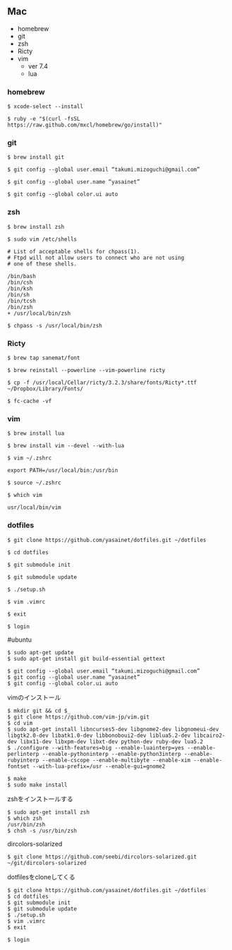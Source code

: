 ## Mac 

* homebrew
* git
* zsh
* Ricty
* vim
  * ver 7.4
  * lua


### homebrew

`$ xcode-select --install`

`$ ruby -e "$(curl -fsSL https://raw.github.com/mxcl/homebrew/go/install)"`

### git
`$ brew install git`

`$ git config --global user.email “takumi.mizoguchi@gmail.com”`

`$ git config --global user.name “yasainet”`

`$ git config --global color.ui auto`


### zsh

`$ brew install zsh`

`$ sudo vim /etc/shells`
```
# List of acceptable shells for chpass(1).
# Ftpd will not allow users to connect who are not using
# one of these shells.

/bin/bash
/bin/csh
/bin/ksh
/bin/sh
/bin/tcsh
/bin/zsh
+ /usr/local/bin/zsh
```

`$ chpass -s /usr/local/bin/zsh`

### Ricty
`$ brew tap sanemat/font`

`$ brew reinstall --powerline --vim-powerline ricty`

`$ cp -f /usr/local/Cellar/ricty/3.2.3/share/fonts/Ricty*.ttf ~/Dropbox/Library/Fonts/`

`$ fc-cache -vf`

### vim
`$ brew install lua`

`$ brew install vim --devel --with-lua`

`$ vim ~/.zshrc`
```
export PATH=/usr/local/bin:/usr/bin
```

`$ source ~/.zshrc`

`$ which vim`
```
usr/local/bin/vim
```

### dotfiles
`$ git clone https://github.com/yasainet/dotfiles.git ~/dotfiles`

`$ cd dotfiles`

`$ git submodule init`

`$ git submodule update`

`$ ./setup.sh`

`$ vim .vimrc`

`$ exit`

`$ login`

#ubuntu

    $ sudo apt-get update
    $ sudo apt-get install git build-essential gettext

    $ git config --global user.email “takumi.mizoguchi@gmail.com”
    $ git config --global user.name “yasainet”
    $ git config --global color.ui auto

vimのインストール

    $ mkdir git && cd $_
    $ git clone https://github.com/vim-jp/vim.git
    $ cd vim
    $ sudo apt-get install libncurses5-dev libgnome2-dev libgnomeui-dev libgtk2.0-dev libatk1.0-dev libbonoboui2-dev liblua5.2-dev libcairo2-dev libx11-dev libxpm-dev libxt-dev python-dev ruby-dev lua5.2
    $ ./configure --with-features=big --enable-luainterp=yes --enable-perlinterp --enable-pythoninterp --enable-python3interp --enable-rubyinterp --enable-cscope --enable-multibyte --enable-xim --enable-fontset --with-lua-prefix=/usr --enable-gui=gnome2

    $ make
    $ sudo make install

zshをインストールする

    $ sudo apt-get install zsh
    $ which zsh
    /usr/bin/zsh
    $ chsh -s /usr/bin/zsh

dircolors-solarized

    $ git clone https://github.com/seebi/dircolors-solarized.git ~/git/dircolors-solarized

dotfilesをcloneしてくる

    $ git clone https://github.com/yasainet/dotfiles.git ~/dotfiles
    $ cd dotfiles
    $ git submodule init
    $ git submodule update
    $ ./setup.sh
    $ vim .vimrc
    $ exit

    $ login
